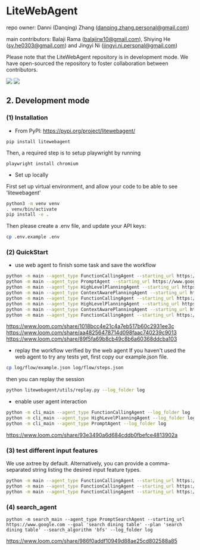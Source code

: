 # LiteWebAgent
repo owner: Danni (Danqing) Zhang (danqing.zhang.personal@gmail.com)

main contributors: Balaji Rama (balajirw10@gmail.com), Shiying He (sy.he0303@gmail.com) and Jingyi Ni (jingyi.ni.personal@gmail.com)

Please note that the LiteWebAgent repository is in development mode. We have open-sourced the repository to foster collaboration between contributors.

<a href='https://danqingz.github.io/blog/2024/08/22/LiteWebAgent.html'><img src='https://img.shields.io/badge/BLOG-181717?logo=github&logoColor=white'></a>
<a href='https://litewebagent.readthedocs.io/en/latest/'><img src='https://img.shields.io/badge/Documentation-green'></a>

## 2. Development mode
### (1) Installation
* From PyPI: https://pypi.org/project/litewebagent/
```
pip install litewebagent 
```
Then, a required step is to setup playwright by running
```
playwright install chromium
```
* Set up locally

First set up virtual environment, and allow your code to be able to see 'litewebagent'
```bash
python3 -m venv venv
. venv/bin/activate
pip install -e .
```
Then please create a .env file, and update your API keys:

```bash
cp .env.example .env
```

### (2) QuickStart
* use web agent to finish some task and save the workflow
```bash
python -m main --agent_type FunctionCallingAgent --starting_url https://www.google.com --goal 'search dining table' --plan 'search dining table' --log_folder log
python -m main --agent_type PromptAgent --starting_url https://www.google.com --goal 'search dining table' --plan 'search dining table' --log_folder log
python -m main --agent_type HighLevelPlanningAgent --starting_url https://www.airbnb.com --goal "set destination as San Francisco, then search the results" --plan "(1) enter the 'San Francisco' as destination, (2) and click search" --log_folder log
python -m main --agent_type ContextAwarePlanningAgent --starting_url https://www.google.com --goal 'search dining table' --plan 'search dining table' --log_folder log
python -m main --agent_type FunctionCallingAgent --starting_url https://www.google.com --goal 'Find the pdf of the paper "GPT-4V(ision) is a Generalist Web Agent, if Grounded"' --plan 'Find the pdf of the paper "GPT-4V(ision) is a Generalist Web Agent, if Grounded"' --log_folder log
python -m main --agent_type HighLevelPlanningAgent --starting_url https://www.google.com --goal 'Find the pdf of the paper "GPT-4V(ision) is a Generalist Web Agent, if Grounded"' --plan 'Find the pdf of the paper "GPT-4V(ision) is a Generalist Web Agent, if Grounded"' --log_folder log
python -m main --agent_type ContextAwarePlanningAgent --starting_url https://www.google.com --goal 'Find the pdf of the paper "GPT-4V(ision) is a Generalist Web Agent, if Grounded"' --plan 'Find the pdf of the paper "GPT-4V(ision) is a Generalist Web Agent, if Grounded"' --log_folder log
python -m main --agent_type FunctionCallingAgent --starting_url https://www.google.com --goal 'Find the pdf of the paper "GPT-4V(ision) is a Generalist Web Agent, if Grounded"' --plan 'Find the pdf of the paper "GPT-4V(ision) is a Generalist Web Agent, if Grounded"' --log_folder log
```
https://www.loom.com/share/1018bcc4e21c4a7eb517b60c2931ee3c
https://www.loom.com/share/aa48256478714d098faac740239c9013
https://www.loom.com/share/89f5fa69b8cb49c8b6a60368ddcba103

* replay the workflow verified by the web agent
If you haven't used the web agent to try any tests yet, first copy our example.json file.
```bash
cp log/flow/example.json log/flow/steps.json 
```
then you can replay the session
```bash
python litewebagent/utils/replay.py --log_folder log
```
* enable user agent interaction

```bash
python -m cli_main --agent_type FunctionCallingAgent --log_folder log
python -m cli_main --agent_type HighLevelPlanningAgent --log_folder log
python -m cli_main --agent_type PromptAgent --log_folder log
```

https://www.loom.com/share/93e3490a6d684cddb0fbefce4813902a

### (3) test different input features
We use axtree by default. Alternatively, you can provide a comma-separated string listing the desired input feature types.
```bash
python -m main --agent_type FunctionCallingAgent --starting_url https://www.airbnb.com --goal 'set destination as San Francisco, then search the results' --plan '(1) enter the "San Francisco" as destination, (2) and click search' --log_folder log
python -m main --agent_type FunctionCallingAgent --starting_url https://www.airbnb.com --goal 'set destination as San Francisco, then search the results' --plan '(1) enter the "San Francisco" as destination, (2) and click search' --features interactive_elements --log_folder log
python -m main --agent_type FunctionCallingAgent --starting_url https://www.airbnb.com --goal 'set destination as San Francisco, then search the results' --plan '(1) enter the "San Francisco" as destination, (2) and click search' --features axtree,interactive_elements --log_folder log
```

### (4) search_agent
```
python -m search_main --agent_type PromptSearchAgent --starting_url https://www.google.com --goal 'search dining table' --plan 'search dining table' --search_algorithm 'bfs' --log_folder log
```

https://www.loom.com/share/986f0addf10949d88ae25cd802588a85
